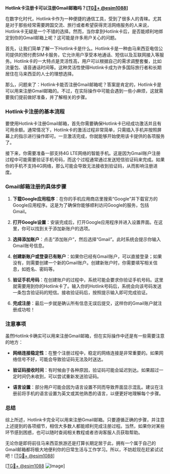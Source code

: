 **Hotlink卡注册卡可以注册Gmail邮箱吗？[[TG💪+ @esim1088](https://t.me/s/esim1088)]**

在数字化时代，Hotlink卡作为一种便捷的通信工具，受到了很多人的青睐。尤其是对于那些经常需要跨国交流、旅行或者希望获得灵活网络服务的人来说，Hotlink卡无疑是一个不错的选择。然而，当你拿到Hotlink卡后，是否能顺利地绑定到你的Gmail邮箱上呢？这可能是许多用户关心的问题。

首先，让我们简单了解一下Hotlink卡是什么。Hotlink卡是一种由马来西亚电信公司提供的预付费SIM卡服务，它允许用户享受本地通话、短信以及互联网接入等服务。Hotlink卡的一大特点是灵活性高，用户可以根据自己的需求调整套餐，比如流量包、语音通话时间等。这种灵活性使得Hotlink卡成为许多国际旅行者和长期居住在马来西亚的人士的理想选择。

那么，问题来了：Hotlink卡能否注册Gmail邮箱呢？答案是肯定的，Hotlink卡是可以用来注册Gmail邮箱的。不过，在实际操作中可能会遇到一些小麻烦，这就需要我们提前做好准备，并了解相关的步骤。

### Hotlink卡注册的基本流程

要使用Hotlink卡注册Gmail邮箱，首先你需要确保Hotlink卡已经成功激活并且有可用余额。通常情况下，Hotlink卡的激活过程非常简单，只需插入手机并按照屏幕上的指示进行操作即可。一旦激活完成，你就能够开始使用该卡提供的各项服务了。

接下来，你需要准备一部支持4G LTE网络的智能手机。这是因为Gmail账户注册过程中可能需要验证手机号码，而这个过程通常通过发送短信验证码来完成。如果你的手机不支持4G网络，那么可能会导致无法接收到验证码，从而影响注册进度。

### Gmail邮箱注册的具体步骤

1. **下载Google应用程序**：在你的手机应用商店里搜索“Google”并下载官方的Google应用程序。这是为了确保你能够顺利访问Google的服务，包括Gmail。

2. **打开Google设置**：安装完成后，打开Google应用程序并进入设置界面。在这里，你可以找到关于添加新账户的选项。

3. **选择添加账户**：点击“添加账户”，然后选择“Gmail”。此时系统会提示你输入Gmail账号信息。

4. **创建新账户或登录已有账户**：如果你已经有Gmail账户，可以直接登录；如果没有，则需要创建一个新的Gmail账户。创建新账户时，你需要填写相关信息，如姓名、密码等。

5. **验证手机号码**：在创建账户的过程中，系统可能会要求你验证手机号码。这里就需要用到你的Hotlink卡了。输入你的Hotlink号码后，系统会向该号码发送一条包含验证码的短信。接收验证码后，按照提示输入即可完成验证。

6. **完成注册**：最后一步就是确认所有信息无误后提交，这样你的Gmail账户就注册成功啦！

### 注意事项

虽然Hotlink卡确实可以用来注册Gmail邮箱，但在实际操作中还是有一些需要注意的地方：

- **网络连接稳定性**：在整个注册过程中，稳定的网络连接是非常重要的。如果网络信号不好，可能会导致验证码无法及时送达。
  
- **验证码接收时间**：有时候由于各种原因，验证码可能会延迟到达。如果超过一定时间仍未收到，可以尝试重新发送验证码。

- **语言设置**：部分用户可能会因为语言设置不同而导致界面显示混乱。建议在注册前将手机的语言设置为英文或其他熟悉的语言，以便更好地理解每个步骤。

### 总结

综上所述，Hotlink卡完全可以用来注册Gmail邮箱。只要遵循正确的步骤，并注意上述提到的各项细节，相信大多数人都能顺利完成注册过程。当然，如果你对某些环节感到困惑，也可以随时查阅相关教程或者咨询客服人员获取帮助。

无论你是即将前往马来西亚旅游还是打算长期定居于此，拥有一个属于自己的Gmail邮箱都将极大地便利你的日常生活与工作学习。所以，不妨趁现在赶紧试试吧！[[TG💪+ @esim1088](https://t.me/s/esim1088)]

[[TG💪+ @esim1088](https://t.me/s/esim1088) ![Image](https://i.postimg.cc/4NQfJmqS/Snipaste-2025-05-13-00-14-12.png)]